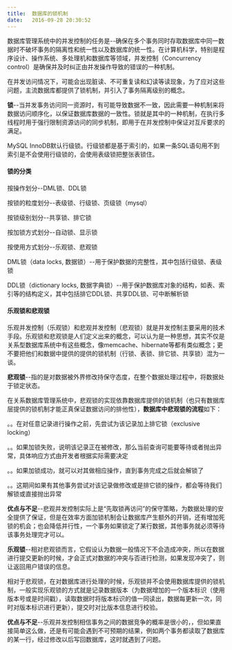 ```yaml
---
title:  数据库的锁机制
date:   2016-09-28 20:30:52
---
```

数据库管理系统中的并发控制的任务是--确保在多个事务同时存取数据库中同一数据时不破坏事务的隔离性和统一性以及数据库的统一性。在计算机科学，特别是程序设计、操作系统、多处理机和数据库等领域，并发控制（Concurrency control）是确保并及时纠正由并发操作导致的错误的一种机制。

在并发访问情况下，可能会出现脏读、不可重复读和幻读等读现象，为了应对这些问题，主流数据库都提供了锁机制，并引入了事务隔离级别的概念。

**锁**--当并发事务访问同一资源时，有可能导致数据不一致，因此需要一种机制来将数据访问顺序化，以保证数据库数据的一致性。锁就是其中的一种机制，在执行多线程时用于强行限制资源访问的同步机制，即用于在并发控制中保证对互斥要求的满足。

MySQL InnoDB默认行级锁。行级锁都是基于索引的，如果一条SQL语句用不到索引是不会使用行级锁的，会使用表级锁把整张表锁住。

#### 锁的分类

按操作划分--DML锁、DDL锁

按锁的粒度划分--表级锁、行级锁、页级锁（mysql）

按锁级别划分--共享锁、排它锁

按加锁方式划分--自动锁、显示锁

按使用方式划分--乐观锁、悲观锁

DML锁（data locks, 数据锁）--用于保护数据的完整性，其中包括行级锁、表级锁

DDL锁（dictionary locks, 数据字典锁）--用于保护数据库对象的结构，如表、索引等的结构定义，其中包括排它DDL锁、共享DDL锁、可中断解析锁

#### 乐观锁和悲观锁

乐观并发控制（乐观锁）和悲观并发控制（悲观锁）就是并发控制主要采用的技术手段。乐观锁和悲观锁是人们定义出来的概念，可以认为是一种思想，其实不仅是关系型数据库系统中有这些概念，像memcache、hibernate等都有类似概念；更不要把他们和数据中提供的提供的锁机制（行锁、表锁、排它锁、共享锁）混为一谈。

**悲观锁**--指的是对数据被外界修改持保守态度，在整个数据处理过程中，将数据处于锁定状态。

在关系数据库管理系统中，悲观锁的实现依靠数据库提供的锁机制（也只有数据库层提供的锁机制才能正真保证数据访问的排他性），**数据库中悲观锁的流程**如下：

。。在对任意记录进行操作之前，先尝试为该记录加上排它锁（exclusive locking）

。。如果加锁失败，说明该记录正在被修改，那么当前查询可能要等待或者抛出异常，具体响应方式由开发者根据实际需要决定

。。如果加锁成功，就可以对其做相应操作，直到事务完成之后就会解锁了

。。这期间如果有其他事务尝试对该记录做修改或是排它锁的操作，都会等待我们解锁或直接抛出异常

**优点与不足**--悲观并发控制实际上是“先取锁再访问”的保守策略，为数据处理的安全提供了保证，但是在效率方面加锁机制会让数据库产生额外的开销，还有增加死锁的机会；也会降低并行性，一个事务如果锁定了某行数据，其他事务就必须等待该事务处理完才可以。

**乐观锁**--相对悲观锁而言，它假设认为数据一般情况下不会造成冲突，所以在数据进行提交更新的时候，才会正式对数据的冲突与否进行检测，如果发现冲突了，则让返回用户错误的信息。

相对于悲观锁，在对数据库进行处理的时候，乐观锁并不会使用数据库提供的锁机制，一般实现乐观锁的方式就是记录数据版本（为数据增加的一个版本标识（使用版本号或是时间戳），读取数据时将版本标识的值一同读出，数据每更新一次，同时对版本标识进行更新），提交时对比版本信息进行校验。

**优点与不足**--乐观并发控制相信事务之间的数据竞争的概率是很小的，，但如果直接简单这么做，还是有可能会遇到不可预期的结果，例如两个事务都读取了数据库的某一行，经过修改以后写回数据库，这时就遇到了问题。
